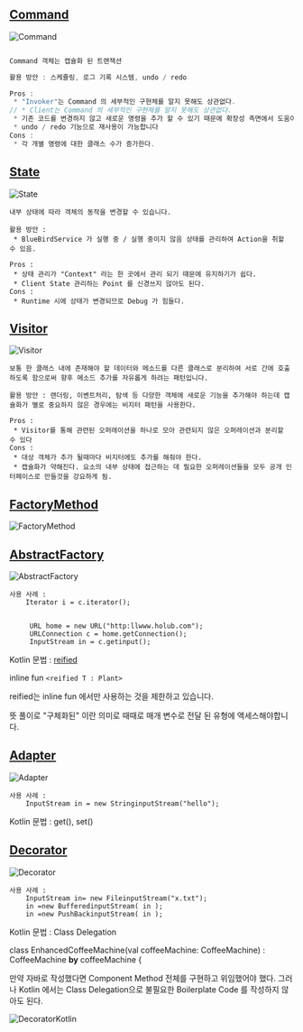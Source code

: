 
[Command](/src/main/kotlin/taesu/Command.kt)
-----
![Command](/screen/Command.png)

```kotlin

Command 객체는 캡슐화 된 트랜잭션

활용 방안 : 스케쥴링, 로그 기록 시스템, undo / redo

Pros : 
 * "Invoker"는 Command 의 세부적인 구현체를 알지 못해도 상관없다.
// * Client는 Command 의 세부적인 구현체를 알지 못해도 상관없다.
 * 기존 코드를 변경하지 않고 새로운 명령을 추가 할 수 있기 때문에 확장성 측면에서 도움이 됩니다
 * undo / redo 기능으로 재사용이 가능합니다
Cons : 
 * 각 개별 명령에 대한 클래스 수가 증가한다.

```


[State](/src/main/kotlin/taesu/State.kt)
-----
![State](/screen/State.png)
````
내부 상태에 따라 객체의 동작을 변경할 수 있습니다.

활용 방안 : 
 * BlueBirdService 가 실행 중 / 실행 중이지 않음 상태를 관리하여 Action을 취할 수 있음.

Pros : 
 * 상태 관리가 "Context" 라는 한 곳에서 관리 되기 때문에 유지하기가 쉽다.
 * Client State 관리하는 Point 를 신경쓰지 않아도 된다.
Cons : 
 * Runtime 시에 상태가 변경되므로 Debug 가 힘들다. 
 ````
 [Visitor](/src/main/kotlin/taesu/Visitor.kt)
 -----
 ![Visitor](/screen/Visitor.png)
 
```` 
보통 한 클래스 내에 존재해야 할 데이터와 메소드를 다른 클래스로 분리하여 서로 간에 호출하도록 함으로써 향후 메소드 추가를 자유롭게 하려는 패턴입니다.

활용 방안 : 랜더링, 이벤트처리, 탐색 등 다양한 객체에 새로운 기능을 추가해야 하는데 캡슐화가 별로 중요하지 않은 경우에는 비지터 패턴을 사용한다.

Pros : 
 * Visitor를 통해 관련된 오퍼레이션을 하나로 모아 관련되지 않은 오퍼레이션과 분리할 수 있다
Cons : 
 * 대상 객체가 추가 될때마다 비지터에도 추가를 해줘야 한다.
 * 캡슐화가 약해진다. 요소의 내부 상태에 접근하는 데 필요한 오퍼레이션들을 모두 공개 인터페이스로 만들것을 강요하게 됨. 
````


 [FactoryMethod](/src/main/kotlin/FactoryMethod.kt)
 -----
 ![FactoryMethod](/screen/FactoryMethod.jpg)
 
 
 [AbstractFactory](/src/main/kotlin/AbstractFactory.kt)
 -----
 ![AbstractFactory](/screen/AbstractFactory.png)
 
```` 
사용 사례 : 
	Iterator i = c.iterator();


	 URL home = new URL("http:llwww.holub.com"); 
	 URLConnection c = home.getConnection();  
	 InputStream in = c.getinput();

````

Kotlin 문법 : [reified](/src/main/kotlin/reified.kt)
  
  inline fun `<reified T : Plant>`

  reified는 inline fun 에서만 사용하는 것을 제한하고 있습니다.
  
  뜻 풀이로 "구체화된" 이란 의미로 때때로 매개 변수로 전달 된 유형에 액세스해야합니다.
  

 [Adapter](/src/main/kotlin/Adapter.kt)
 -----
 ![Adapter](/screen/Adapter.png)
 
```` 
사용 사례 : 
	InputStream in = new StringinputStream("hello");

````

Kotlin 문법 : 
  get(), set()
  

 [Decorator](/src/main/kotlin/Decorator.kt)
 -----
 ![Decorator](/screen/Decorator.png)
 
```` 
사용 사례 : 
	InputStream in= new FileinputStream("x.txt"); 
	in =new BufferedinputStream( in );
	in =new PushBackinputStream( in );

````

Kotlin 문법 : Class Delegation

class EnhancedCoffeeMachine(val coffeeMachine: CoffeeMachine)
    : CoffeeMachine **by** coffeeMachine {

만약 자바로 작성했다면 Component Method 전체를 구현하고 
위임했어야 했다. 그러나 Kotlin 에서는  Class Delegation으로 불필요한 
Boilerplate Code 를 작성하지 않아도 된다.

 ![DecoratorKotlin](/screen/Decorator_by.png)
 
 
